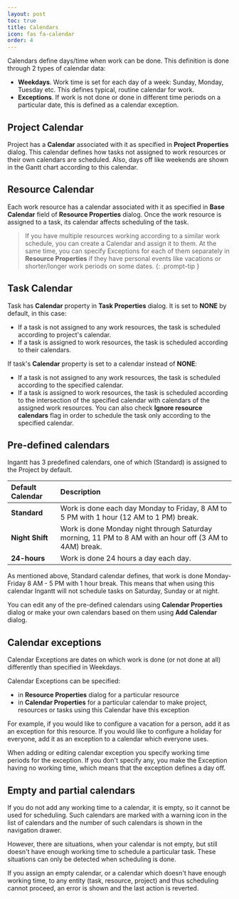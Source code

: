```yaml
---
layout: post
toc: true
title: Calendars
icon: fas fa-calendar
order: 4
---
```


Calendars define days/time when work can be done. This definition is done through 2 types of calendar data:

- **Weekdays**. Work time is set for each day of a week: Sunday, Monday, Tuesday etc. This defines typical, routine calendar for work.
- **Exceptions**. If work is not done or done in different time periods on a particular date, this is defined as a calendar exception.

## Project Calendar

Project has a **Calendar** associated with it as specified in **Project Properties** dialog. This calendar defines how tasks not assigned to work resources or their own calendars are scheduled. Also, days off like weekends are shown in the Gantt chart according to this calendar.

## Resource Calendar

Each work resource has a calendar associated with it as specified in **Base Calendar** field of **Resource Properties** dialog. Once the work resource is assigned to a task, its calendar affects scheduling of the task.

> If you have multiple resources working according to a similar work schedule, you can create a Calendar and assign it to them. At the same time, you can specify Exceptions for each of them separately in **Resource Properties** if they have personal events like vacations or shorter/longer work periods on some dates.
{: .prompt-tip }

## Task Calendar

Task has **Calendar** property in **Task Properties** dialog. It is set to **NONE** by default, in this case:

- If a task is not assigned to any work resources, the task is scheduled according to project's calendar.
- If a task is assigned to work resources, the task is scheduled according to their calendars.

If task's **Calendar** property is set to a calendar instead of **NONE**:

- If a task is not assigned to any work resources, the task is scheduled according to the specified calendar.
- If a task is assigned to work resources, the task is scheduled according to the intersection of the specified calendar with calendars of the assigned work resources. You can also check **Ignore resource calendars** flag in order to schedule the task only according to the specified calendar.

## Pre-defined calendars

Ingantt has 3 predefined calendars, one of which (Standard) is assigned to the Project by default.

Default Calendar | Description
:--------------- | :------------------------------------------------------------------------------------------------------
**Standard**     | Work is done each day Monday to Friday, 8 AM to 5 PM with 1 hour (12 AM to 1 PM) break.
**Night Shift**  | Work is done Monday night through Saturday morning, 11 PM to 8 AM with an hour off (3 AM to 4AM) break.
**24-hours**     | Work is done 24 hours a day each day.

As mentioned above, Standard calendar defines, that work is done Monday-Friday 8 AM - 5 PM with 1 hour break. This means that when using this calendar Ingantt will not schedule tasks on Saturday, Sunday or at night.

You can edit any of the pre-defined calendars using **Calendar Properties** dialog or make your own calendars based on them using **Add Calendar** dialog.

## Calendar exceptions

Calendar Exceptions are dates on which work is done (or not done at all) differently than specified in Weekdays.

Calendar Exceptions can be specified:

- in **Resource Properties** dialog for a particular resource
- in **Calendar Properties** for a particular calendar to make project, resources or tasks using this Calendar have this exception

For example, if you would like to configure a vacation for a person, add it as an exception for this resource. If you would like to configure a holiday for everyone, add it as an exception to a calendar which everyone uses.

When adding or editing calendar exception you specify working time periods for the exception. If you don't specify any, you make the Exception having no working time, which means that the exception defines a day off.

## Empty and partial calendars

If you do not add any working time to a calendar, it is empty, so it cannot be used for scheduling. Such calendars are marked with a warning icon in the list of calendars and the number of such calendars is shown in the navigation drawer.

However, there are situations, when your calendar is not empty, but still doesn't have enough working time to schedule a particular task. These situations can only be detected when scheduling is done.

If you assign an empty calendar, or a calendar which doesn't have enough working time, to any entity (task, resource, project) and thus scheduling cannot proceed, an error is shown and the last action is reverted.
